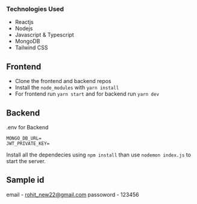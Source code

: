 ### Technologies Used

- Reactjs
- Nodejs
- Javascript & Typescript 
- MongoDB 
- Tailwind CSS


## Frontend
- Clone the frontend and backend repos
- Install the `node_modules` with `yarn install`
- For frontend run `yarn start` and for backend run `yarn dev`


## Backend
.env for Backend

```
MONGO_DB_URL=
JWT_PRIVATE_KEY=
```

Install all the dependecies using `npm install` than use `nodemon index.js` to start the server. 

## Sample id

email - rohit_new22@gmail.com
passoword - 123456

